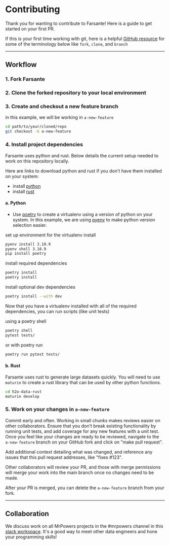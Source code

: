 # Contributing

Thank you for wanting to contribute to Farsante! Here is a guide to get started on your first PR.

If this is your first time working with git, here is a helpful [GitHub resource](https://docs.github.com/en/pull-requests/collaborating-with-pull-requests/working-with-forks/fork-a-repo) for some of the terminology below like `fork`, `clone`, and `branch`

---

## Workflow

### 1. Fork Farsante

### 2. Clone the forked repository to your local environment

### 3. Create and checkout a new feature branch

in this example, we will be working in `a-new-feature`

```bash
cd path/to/your/cloned/repo
git checkout -b a-new-feature
```

### 4. Install project dependencies

Farsante uses python and rust. Below details the current setup needed to work on this repository locally.

Here are links to download python and rust if you don't have them installed on your system:

- install [python](https://www.python.org/downloads/)
- install [rust](https://www.rust-lang.org/tools/install)

#### a. Python

- Use [poetry](https://python-poetry.org/) to create a virtualenv using a version of python on your system. In this example, we are using [pyenv](https://github.com/pyenv/pyenv) to make python version selection easier.

set up environment for the virtualenv install

```bash
pyenv install 3.10.9
pyenv shell 3.10.9
pip install poetry
```

install required dependencies

```bash
poetry install
poetry install
```

install optional dev dependencies

```bash
poetry install --with dev
```

Now that you have a virtualenv installed with all of the required dependencies, you can run scripts (like unit tests)

using a poetry shell

```bash
poetry shell
pytest tests/
```

or with poetry run

```bash
poetry run pytest tests/
```

#### b. Rust

Farsante uses rust to generate large datasets quickly. You will need to use `maturin` to create a rust library that can be used by other python functions.

```bash
cd h2o-data-rust
maturin develop
```

### 5. Work on your changes in `a-new-feature`

Commit early and often. Working in small chunks makes reviews easier on other collaborators. Ensure that you don't break existing functionality by running unit tests, and add coverage for any new features with a unit test. Once you feel like your changes are ready to be reviewed, navigate to the `a-new-feature` branch on your GitHub fork and click on "make pull request".

Add additional context detailing what was changed, and reference any issues that this pull request addresses, like "fixes #123".

Other collaborators will review your PR, and those with merge permissions will merge your work into the main branch once no changes need to be made.

After your PR is merged, you can delete the `a-new-feature` branch from your fork.

---

## Collaboration

We discuss work on all MrPowers projects in the #mrpowers channel in this [slack workspace](https://join.slack.com/t/dataengineerthings/shared_invite/zt-2d77de29g-tyKACVZJmEIJNK0afbD3Pg). It's a good way to meet other data engineers and hone your programming skills!
